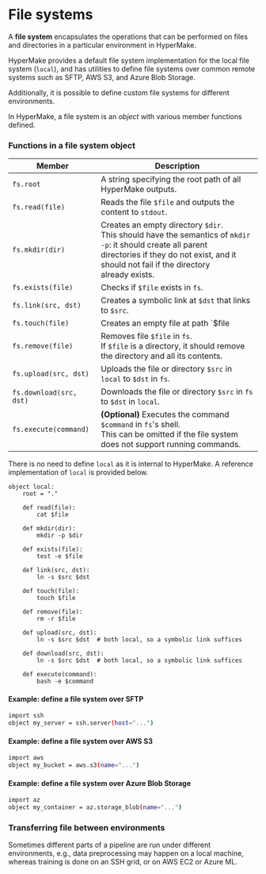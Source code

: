 # File systems

A **file system** encapsulates the operations that can be performed on files and directories in a particular environment in HyperMake.

HyperMake provides a default file system implementation for the local file system (`local`), 
and has utilities to define file systems over common remote systems such as SFTP, AWS S3, and Azure Blob Storage. 

Additionally, it is possible to define custom file systems for different environments.

In HyperMake, a file system is an _object_ with various member functions defined.

### Functions in a file system object

| Member                  | Description                                                                                                                                                                                                           |
|-------------------------|-----------------------------------------------------------------------------------------------------------------------------------------------------------------------------------------------------------------------|
| `fs.root`               | A string specifying the root path of all HyperMake outputs.                                                                                                                                                           |
| `fs.read(file)`         | Reads the file `$file` and outputs the content to `stdout`.                                                                                                                                                           |
| `fs.mkdir(dir)`         | Creates an empty directory `$dir`. <br> This should have the semantics of `mkdir -p`: it should create all parent <br> directories if they do not exist, and it should not fail if the directory <br> already exists. |
| `fs.exists(file)`       | Checks if `$file` exists in `fs`.                                                                                                                                                                                     |
| `fs.link(src, dst)`     | Creates a symbolic link at `$dst` that links to `$src`.                                                                                                                                                               |
| `fs.touch(file)`        | Creates an empty file at path `$file                                                                                                                                                                                  |
| `fs.remove(file)`       | Removes file `$file` in `fs`. <br> If `$file` is a directory, it should remove the directory and all its contents.                                                                                                    |
| `fs.upload(src, dst)`   | Uploads the file or directory `$src` in `local` to `$dst` in `fs`.                                                                                                                                                    |
| `fs.download(src, dst)` | Downloads the file or directory `$src` in `fs` to `$dst` in `local`.                                                                                                                                                  |
| `fs.execute(command)`   | **(Optional)** Executes the command `$command` in `fs`'s shell. <br> This can be omitted if the file system does not support running commands.                                                                        |

There is no need to define `local` as it is internal to HyperMake. A reference implementation of `local` is provided below.
```shell
object local:
    root = "."
    
    def read(file):
        cat $file
    
    def mkdir(dir):
        mkdir -p $dir
    
    def exists(file):
        test -e $file
    
    def link(src, dst):
        ln -s $src $dst
    
    def touch(file):
        touch $file
    
    def remove(file):
        rm -r $file
       
    def upload(src, dst):
        ln -s $src $dst  # both local, so a symbolic link suffices
    
    def download(src, dst):
        ln -s $src $dst  # both local, so a symbolic link suffices
        
    def execute(command):
        bash -e $command
```
 
#### Example: define a file system over SFTP

```sh
import ssh
object my_server = ssh.server(host="...")
```

#### Example: define a file system over AWS S3
```sh
import aws
object my_bucket = aws.s3(name="...")
```

#### Example: define a file system over Azure Blob Storage
```sh
import az
object my_container = az.storage_blob(name="...")
```

### Transferring file between environments

Sometimes different parts of a pipeline are run under different environments, 
e.g., data preprocessing may happen on a local machine, whereas training is done on an SSH grid, or 
on AWS EC2 or Azure ML. 
